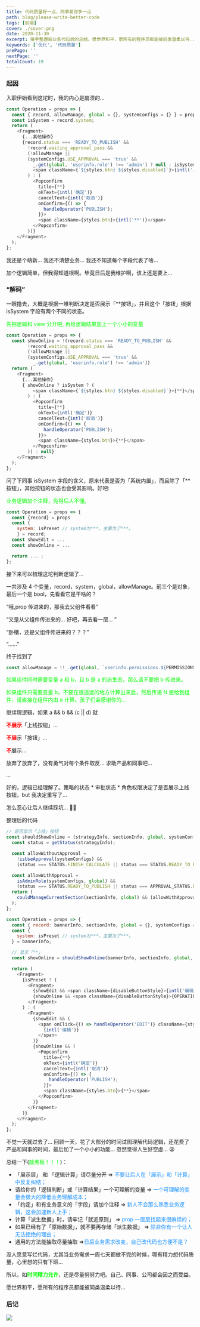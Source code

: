 ```yaml
---
title: 代码质量好一点，同事爱你多一点
path: blog/please-write-better-code
tags: [前端]
cover: ./cover.png
date: 2020-11-30
excerpt: 接手整理新业务代码后的总结。愿世界和平，愿所有的程序员都能被同类温柔以待...
keywords: ['优化', '代码质量']
prePage: ''
nextPage: ''
totalCount: 19
---
```


### 起因

入职伊始看到这坨时，我的内心是崩溃的...

```javascript
const Operation = props => {
  const { record, allowManage, global = {}, systemConfigs = {} } = props;
  const isSystem = record.system;
  return (
    <Fragment>
      {...其他操作}
      {record.status === 'READY_TO_PUBLISH' &&
        !record.waiting_approval_pass &&
        (!allowManage ||
        (systemConfigs.USE_APPROVAL === 'true' &&
          _.get(global, 'userinfo.role') !== 'admin') ? null : isSystem ? (
          <span className={`${styles.btn} ${styles.disabled}`}>{intl('上线')}</span>
        ) : (
          <Popconfirm
            title={**}
            okText={intl('确定')}
            cancelText={intl('取消')}
            onConfirm={() => {
              handleOperator('PUBLISH');
            }}>
            <span className={styles.btn}>{intl('**')}</span>
          </Popconfirm>
        ))}
    </Fragment>
  );
};
```

我还是个萌新... 我还不清楚业务... 我还不知道每个字段代表了啥...

加个逻辑简单，但我得知道根啊。毕竟日后是我维护啊，该上还是要上...

### “解码”

一眼撸去，大概是根据一堆判断决定是否展示「\*\*按钮」，并且这个「按钮」根据 isSystem 字段有两个不同的状态。

<font color="#0f0">先把逻辑和 view 分开吧, 再给逻辑结果加上一个小小的变量</font>

```javascript
const Operation = props => {
  const showOnline = !(record.status === 'READY_TO_PUBLISH' &&
        !record.waiting_approval_pass &&
        (!allowManage ||
        (systemConfigs.USE_APPROVAL === 'true' &&
          _.get(global, 'userinfo.role') !== 'admin'))
  return (
    <Fragment>
      {...其他操作}
      { showOnline ? isSystem ? (
          <span className={`${styles.btn} ${styles.disabled}`}>{**}</span>
        ) : (
          <Popconfirm
            title={**}
            okText={intl('确定')}
            cancelText={intl('取消')}
            onConfirm={() => {
              handleOperator('PUBLISH');
            }}>
            <span className={styles.btn}>{**}</span>
          </Popconfirm>
        )) : null}
    </Fragment>
  );
};
```

问了下同事 isSystem 字段的含义，原来代表是否为「系统内置」，而且除了「\*\*按钮」，其他按钮的状态也会受其影响。好吧:

<font color="#0f0">业务逻辑加个注释，免得后人不懂。</font>

```javascript
const Operation = props => {
  const {record} = props
  const {
    system: isPreset // system为***，主要为了***。
    } = record;
  const showEdit = ...
  const showOnline = ...

  return ... ;
};

```

接下来可以梳理这坨判断逻辑了...

一共涉及 4 个变量，record，system，global，allowManage。前三个是对象，最后一个是 bool，先看看它是干啥的？

“哦,prop 传进来的，那我去父组件看看”

“又是从父组件传进来的... 好吧，再去看一层... ”

“卧槽，还是父组件传进来的？？？”

“......”

终于找到了

```javascript
const allowManage = !!_.get(global, `userinfo.permissions.${PERMISSIONS_MAP.MANAGE_SECTION.id}`);
```

<font color="#0f0">如果组件同时需要变量 a 和 b，且 b 是 a 的派生态，那么请不要把 b 传进来。</font>

<font color="#0f0">如果组件只需要变量 b，不要在很遥远的地方计算出来后，然后传递 N 层给到组件，请直接在组件内由 a 计算。孩子们会感谢你的...</font>

继续理逻辑，如果 a && b && (c || d) 就

<font color="#f00">**不展示**</font>「上线按钮」...

<font color="#f00">**不展**</font>示「按钮」...

<font color="#f00">**不**</font>展示...

放弃了放弃了，没有勇气对每个条件取反... 求助产品和同事吧...

...

好的，逻辑已经理解了。策略的状态 \* 审批状态 \* 角色权限决定了是否展示上线按钮。but 我决定重写了...

怎么忍心让后人继续踩坑... 🤦‍♂️

整理后的代码

```javascript
// 是否显示「上线」按钮
const shouldShowOnline = (strategyInfo, sectionInfo, global, systemConfigs) => {
  const status = getStatus(strategyInfo);

  const allowWithoutApproval =
    !isUseApproval(systemConfigs) &&
    (status === STATUS.FINISH_CALCULATE || status === STATUS.READY_TO_PUBLISH);

  const allowWithApproval =
    isAdminRole(systemConfigs, global) &&
    (status === STATUS.READY_TO_PUBLISH || status === APPROVAL_STATUS.REJECTED);
  return (
    couldManageCurrentSection(sectionInfo, global) && (allowWithApproval || allowWithoutApproval)
  );
};

const Operation = props => {
  const { record: bannerInfo, sectionInfo, global = {}, systemConfigs = {} } = props;
  const {
    system: isPreset // system为***，主要为了***。
  } = bannerInfo;

  // 显示「**」
  const showOnline = shouldShowOnline(bannerInfo, sectionInfo, global, systemConfigs);

  return (
    <Fragment>
      {isPreset ? (
        <Fragment>
          {showEdit && <span className={disableButtonStyle}>{intl('编辑')}</span>}
          {showOnline && <span className={disableButtonStyle}>{OPERATION_LABEL.SAFE_ONLINE}</span>}
        </Fragment>
      ) : (
        <Fragment>
          {showEdit && (
            <span onClick={() => handleOperator('EDIT')} className={styles.btn}>
              {intl('编辑')}
            </span>
          )}
          {showOnline && (
            <Popconfirm
              title={**}
              okText={intl('确定')}
              cancelText={intl('取消')}
              onConfirm={() => {
                handleOperator('PUBLISH');
              }}>
              <span className={styles.btn}>{**}</span>
            </Popconfirm>
          )}
        </Fragment>
      )}
    </Fragment>
  );
};

```

不觉一天就过去了... 回顾一天，花了大部分的时间试图理解代码逻辑，还花费了产品和同事的时间，最后加了一个小小的功能... 忽然觉得人生好空虚... 😩

总结一下(<font color="#0f0">敲黑板！！！</font>)：

- 「展示层」 和 「逻辑计算」请尽量分开 => <font color="#1890ff">不要让后人在「展示」和「计算」中反复纠结；</font>
- 请给你的「逻辑判断」或「计算结果」一个可理解的变量 => <font color="#1890ff">一个可理解的变量会极大的降低业务理解成本；</font>
- 「约定」和有业务意义的「字段」请加个注释 => <font color="#1890ff">新人不会那么熟悉业务逻辑，这会加速新人上手；</font>
- 计算「派生数据」时，请牢记「就近原则」 => <font color="#1890ff">prop 一层层找起来很麻烦的；</font>
- 如果已经有了「原始数据」，就不要再存储「派生数据」 => <font color="#1890ff">除非你有一个让人无法拒绝的理由；</font>
- 通用的方法能抽取尽量抽取 =><font color="#1890ff">日后业务需求改变，自己改代码也方便不是？</font>

没人愿意写烂代码，尤其当业务需求一周七天都做不完的时候，哪有精力想代码质量，心里想的只有下班...

所以，如<font color="#0f0">**时间精力允许**</font>，还是尽量努努力吧。自己、同事、公司都会因之而受益。

愿世界和平，愿所有的程序员都能被同类温柔以待...

### 后记

![](./comment.png)
